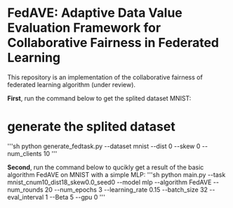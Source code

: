 # FedAVE: Adaptive Data Value Evaluation Framework for Collaborative Fairness in Federated Learning 
This repository is an implementation of the collaborative fairness of federated learning algorithm (under review).

**First**, run the command below to get the splited dataset MNIST:

# generate the splited dataset
'''sh
python generate_fedtask.py --dataset mnist --dist 0 --skew 0 --num_clients 10
'''

**Second**, run the command below to qucikly get a result of the basic algorithm FedAVE on MNIST with a simple MLP:
'''sh
python main.py --task mnist_cnum10_dist18_skew0.0_seed0 --model mlp --algorithm FedAVE --num_rounds 20
--num_epochs 3 --learning_rate 0.15 --batch_size 32 --eval_interval 1 --Beta 5 --gpu 0
'''
